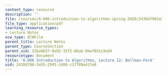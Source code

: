 ```yaml
---
content_type: resource
description: ''
file: /courses/6-006-introduction-to-algorithms-spring-2020/2430d7903a5529451d80c17f89a41fe8_MIT6_006S20_lec12.pdf
file_type: application/pdf
learning_resource_types:
- Lecture Notes
ocw_type: OCWFile
parent_title: Lecture Notes
parent_type: CourseSection
parent_uid: 51ba9637-0a92-32f2-88ab-0bef851c9ad4
resourcetype: Document
title: '6.006 Introduction to Algorithms, Lecture 12: Bellman-Ford'
uid: 2430d790-3a55-2945-1d80-c17f89a41fe8
---
```

